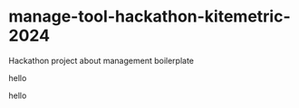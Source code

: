 # manage-tool-hackathon-kitemetric-2024

Hackathon project about management boilerplate

hello

hello

